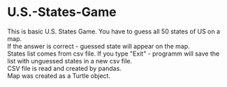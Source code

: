 # U.S.-States-Game
This is basic U.S. States Game. You have to guess all 50 states of US on a map.<br /> If the answer is correct - guessed state will appear on the map. <br />States list comes from csv file. If you type "Exit" - programm will save the list with unguessed states in a new csv file.<br />
CSV file is read and created by pandas. <br />
Map was created as a Turtle object. <br />
